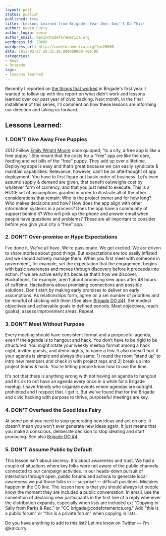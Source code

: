 ```yaml
---
layout: post
status: publish
published: true
title: 'Lessons Learned from Brigade, Year One: Don''t Do This!'
author: Kevin Curry
author_login: kevin
author_email: kevin@codeforamerica.org
wordpress_id: 20600
wordpress_url: http://codeforamerica.org/?p=20600
date: 2013-02-27 20:31:20.000000000 +00:00
categories:
- News
- Brigade
tags:
- lessons learned
---
```

<p dir="ltr">Recently I reported on <a href="http://codeforamerica.org/2013/01/23/do-this-lessons-from-brigade-year-one/">the things that worked</a> in Brigade's first year. I wanted to follow up with this report on what didn't work and lessons learned over our past year of civic hacking. Next month, in the final installment of this series, I’ll comment on how these lessons are informing our direction and taking us forward.</p>

<h2>Lessons Learned:</h2>
<h3 dir="ltr">1. DON’T Give Away Free Puppies</h3>
2012 Fellow <a href="http://www.linkedin.com/in/emilyville">Emily Wright Moore</a> once quipped, “to a city, a free app is like a free puppy.” She meant that the costs for a “free” app are like the care, feeding and vet bills of the “free” puppy. They add up over a lifetime. Deploying apps is easy and that’s great because we can easily syndicate &amp; maintain capabilities. Relevance, however, can’t be an afterthought of app deployment. You have to first figure out basic order of business. Let’s even assume supply &amp; demand are given, that benefit outweighs cost by whatever form of currency, and that you just need to execute. This is a HUGE set of assumptions granted in order to illustrate all of the other considerations that remain: Who is the project owner and for how long? Who makes decisions and how? How does the app align with other information systems in a process? Does the app have a community of support behind it? Who will pick up the phone and answer email when people have questions and problems? These are all important to consider before you give your city a “free” app.
<h3 dir="ltr">2. DON'T Over-promise or Hype Expectations</h3>
I’ve done it. We’ve all have. We’re passionate. We get excited. We are driven to share stories about good things. But expectations are too easily inflated and we should actively manage them. When you first meet with someone in government, for example, set the expectation that the engagement begins with basic awareness and moves through discovery before it proceeds into action. If we are active early it’s because that’s how we discover. Hackathons, for example, aren’t about promising new apps after 48 hours of caffeine. Hackathons about promising connections and possible solutions. Don't start by making early promises to deliver on early assumptions. As relationships form, agree on a set number of priorities and be mindful of sticking with them (See also: <a href="http://codeforamerica.org/2013/01/23/do-this-lessons-from-brigade-year-one/">Brigade DO #4</a>). Set modest objectives and achievable goals in defined periods. Meet objectives, reach goal(s), assess improvement areas. Repeat.
<h3 dir="ltr">3. DON'T Meet Without Purpose</h3>
Every meeting should have consistent format and a purposeful agenda, even if the agenda is to hangout and hack. You don’t have to be rigid to be structured. You might rotate your weekly meetup format among a hack night, invited guests, and demo nights, to name a few. It also doesn’t hurt if your agenda is simple and always the same: 1) round the room “stand up” to intro new members and check in with project reps and 2) break up into project teams &amp; hack. You’re letting people know how to use the time.

It's not that there is anything wrong with not having an agenda to hangout and it’s ok to not have an agenda every once in a while for a Brigade meetup. I have friends who organize events where agendas are outright prohibited and I respect that. I get it. But we've found that for the Brigade and civic hacking with purpose to thrive, purposeful meetings are key.
<h3 dir="ltr">4. DON'T Overfeed the Good Idea Fairy</h3>
At some point you need to stop generating new ideas and act on one. It doesn't mean you won't ever generate new ideas again. It just means that you make a conscious, deliberate decision to stop ideating and start producing. See also <a href="http://codeforamerica.org/2013/01/23/do-this-lessons-from-brigade-year-one/">Brigade DO #4</a>.
<h3 dir="ltr">5. DON'T Assume Public by Default</h3>
This lesson isn't about secrecy. It's about awareness and trust. We had a couple of situations where key folks were not aware of the public channels connected to our campaign activities. In our heads-down pursuit of interaction through open, public forums and actions to generate local awareness we put those folks in — surprise! — difficult positions. Mistakes happen in the CC line. The lesson here is that you should always let people know the moment they are included a public conversation. In email, use the convention of declaring new participants in the first line of a reply whenever the distribution expands, especially when lists are included ex: "Copying in Sally from Parks &amp; Rec." or "CC brigade@codeforamerica.org." Add "this is a public forum" or "this is a private forum" when copying in lists.

Do you have anything to add to this list? Let me know on Twitter — I'm @kmcurry.
